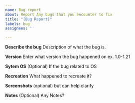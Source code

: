 ```yaml
---
name: Bug report
about: Report Any bugs that you encounter to fix
title: "[Bug Report]"
labels: bug
assignees: ''

---
```


**Describe the bug**
Description of what the bug is.

**Version**
Enter what version the bug happened on ex. 1.0-1.21

**Sytem OS**
(Optional) If the bug related to OS

**Recreation**
What happened to recreate it?

**Screenshots**
(optional) but can help clarify

**Notes**
(Optional) Any Notes?
